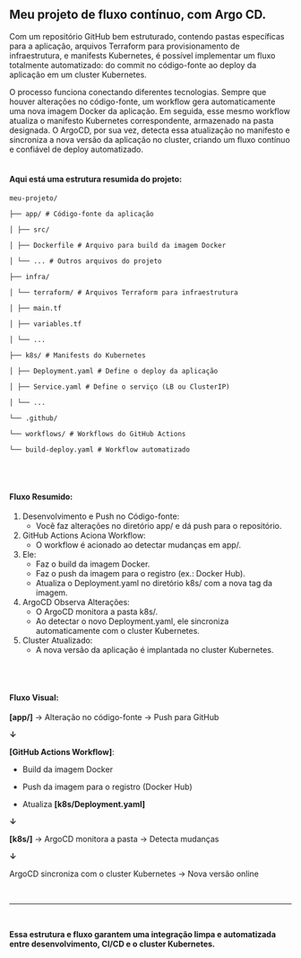 ## Meu projeto de fluxo contínuo, com Argo CD.

Com um repositório GitHub bem estruturado, contendo pastas específicas para a aplicação, arquivos Terraform para provisionamento de infraestrutura, e manifests Kubernetes, é possível implementar um fluxo totalmente automatizado: do commit no código-fonte ao deploy da aplicação em um cluster Kubernetes.

O processo funciona conectando diferentes tecnologias. Sempre que houver alterações no código-fonte, um workflow gera automaticamente uma nova imagem Docker da aplicação. Em seguida, esse mesmo workflow atualiza o manifesto Kubernetes correspondente, armazenado na pasta designada. O ArgoCD, por sua vez, detecta essa atualização no manifesto e sincroniza a nova versão da aplicação no cluster, criando um fluxo contínuo e confiável de deploy automatizado.
<br><br>
#### Aqui está uma estrutura resumida do projeto:

    meu-projeto/
    
    ├── app/ # Código-fonte da aplicação
    
    │ ├── src/
    
    │ ├── Dockerfile # Arquivo para build da imagem Docker
    
    │ └── ... # Outros arquivos do projeto
    
    ├── infra/
    
    │ └── terraform/ # Arquivos Terraform para infraestrutura
    
    │ ├── main.tf
    
    │ ├── variables.tf
    
    │ └── ...
    
    ├── k8s/ # Manifests do Kubernetes
    
    │ ├── Deployment.yaml # Define o deploy da aplicação
    
    │ ├── Service.yaml # Define o serviço (LB ou ClusterIP)
    
    │ └── ...
    
    └── .github/
    
    └── workflows/ # Workflows do GitHub Actions
    
    └── build-deploy.yaml # Workflow automatizado

<br><br>

#### Fluxo Resumido:

1. Desenvolvimento e Push no Código-fonte:
	- Você faz alterações no diretório app/ e dá push para o repositório.
2. GitHub Actions Aciona Workflow:
	- O workflow é acionado ao detectar mudanças em app/.
3. Ele:
    - Faz o build da imagem Docker.	    
	- Faz o push da imagem para o registro (ex.: Docker Hub).	    
	- Atualiza o Deployment.yaml no diretório k8s/ com a nova tag da imagem.
4. ArgoCD Observa Alterações:
	- O ArgoCD monitora a pasta k8s/.
	- Ao detectar o novo Deployment.yaml, ele sincroniza automaticamente com o cluster Kubernetes.
6. Cluster Atualizado:
    - A nova versão da aplicação é implantada no cluster Kubernetes.

<br><br>

#### Fluxo Visual:

**[app/]** → Alteração no código-fonte → Push para GitHub

**↓**

**[GitHub Actions Workflow]**:

- Build da imagem Docker

- Push da imagem para o registro (Docker Hub)

- Atualiza **[k8s/Deployment.yaml]**

**↓**

**[k8s/]** → ArgoCD monitora a pasta → Detecta mudanças

**↓**

ArgoCD sincroniza com o cluster Kubernetes → Nova versão online

<br>

---

<br>

**Essa estrutura e fluxo garantem uma integração limpa e automatizada entre desenvolvimento, CI/CD e o cluster Kubernetes.**